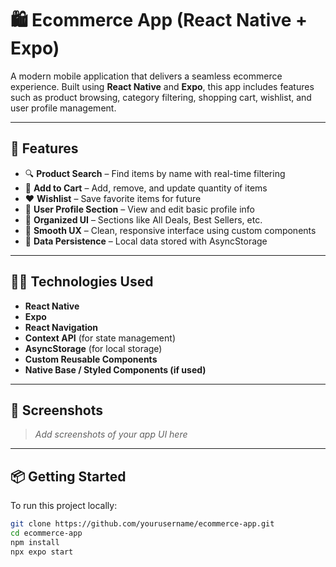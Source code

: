 # 🛍️ Ecommerce App (React Native + Expo)

A modern mobile application that delivers a seamless ecommerce experience. Built using **React Native** and **Expo**, this app includes features such as product browsing, category filtering, shopping cart, wishlist, and user profile management.

---

## 🚀 Features

- 🔍 **Product Search** – Find items by name with real-time filtering
- 🛒 **Add to Cart** – Add, remove, and update quantity of items
- ❤️ **Wishlist** – Save favorite items for future
- 👤 **User Profile Section** – View and edit basic profile info
- 🔄 **Organized UI** – Sections like All Deals, Best Sellers, etc.
- 📱 **Smooth UX** – Clean, responsive interface using custom components
- 💾 **Data Persistence** – Local data stored with AsyncStorage

---

## 🧑‍💻 Technologies Used

- **React Native**
- **Expo**
- **React Navigation**
- **Context API** (for state management)
- **AsyncStorage** (for local storage)
- **Custom Reusable Components**
- **Native Base / Styled Components (if used)**

---

## 📸 Screenshots

> _Add screenshots of your app UI here_

---

## 📦 Getting Started

To run this project locally:

```bash
git clone https://github.com/yourusername/ecommerce-app.git
cd ecommerce-app
npm install
npx expo start
